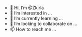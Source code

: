- 👋 Hi, I’m @Zkirla
- 👀 I’m interested in ...
- 🌱 I’m currently learning ...
- 💞️ I’m looking to collaborate on ...
- 📫 How to reach me ...

<!---
Zkirla/Zkirla is a ✨ special ✨ repository because its `README.md` (this file) appears on your GitHub profile.
You can click the Preview link to take a look at your changes.
--->
